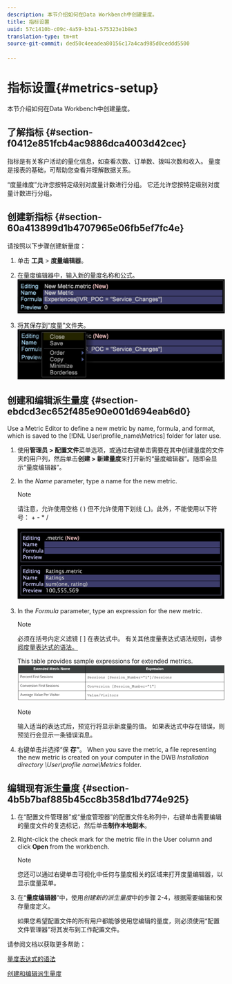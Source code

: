 ```yaml
---
description: 本节介绍如何在Data Workbench中创建量度。
title: 指标设置
uuid: 57c1410b-c09c-4a59-b3a1-575323e1b8e3
translation-type: tm+mt
source-git-commit: ded50c4eeadea80156c17a4cad985d0ceddd5500

---
```



# 指标设置{#metrics-setup}

本节介绍如何在Data Workbench中创建量度。

## 了解指标 {#section-f0412e851fcb4ac9886dca4003d42cec}

指标是有关客户活动的量化信息，如查看次数、订单数、拨叫次数和收入。 量度是报表的基础，可帮助您查看并理解数据关系。

“度量维度”允许您按特定级别对度量计数进行分组。 它还允许您按特定级别对度量计数进行分组。

## 创建新指标 {#section-60a413899d1b4707965e06fb5ef7fc4e}

请按照以下步骤创建新量度：

1. 单击 **工具** > **度量编辑器**。

1. 在量度编辑器中，输入新的量度名称和公式。 ![](assets/dwb_impl_metrics1.png)

1. 将其保存到“度量”文件夹。 ![](assets/dwb_impl_metrics2.png)

## 创建和编辑派生量度 {#section-ebdcd3ec652f485e90e001d694eab6d0}

Use a Metric Editor to define a new metric by name, formula, and format, which is saved to the [!DNL User\profile_name\Metrics] folder for later use.

1. 使用&#x200B;**管理员 > 配置文件**&#x200B;菜单选项，或通过右键单击需要在其中创建量度的文件夹的用户列，然后单击&#x200B;**创建 > 新建量度**&#x200B;来打开新的“量度编辑器”。随即会显示“量度编辑器”。

1. In the *Name* parameter, type a name for the new metric.

   >[!NOTE]
   >
   >请注意，允许使用空格 ( ) 但不允许使用下划线 (_)。此外，不能使用以下符号： + - * /

   ![](assets/dwb_impl_metrics3.png)

1. In the *Formula* parameter, type an expression for the new metric.

   >[!NOTE]
   必须在括号内定义滤镜 [ ] 在表达式中。 有关其他度量表达式语法规则，请参 [阅度量表达式的语法。](https://docs.adobe.com/content/help/en/data-workbench/using/client/qry-lang-syntx/c-syntx-mtrc-exp.html)

   This table provides sample expressions for extended metrics. ![](assets/dwb_impl_metrics4.png)

   >[!NOTE]
   输入适当的表达式后，预览行将显示新度量的值。 如果表达式中存在错误，则预览行会显示一条错误消息。

1. 右键单击并选择“保 **存”**。 When you save the metric, a file representing the new metric is created on your computer in the DWB *Installation directory \User\profile name\Metrics* folder.

## 编辑现有派生量度 {#section-4b5b7baf885b45cc8b358d1bd774e925}

1. 在“配置文件管理器”或“量度管理器”的配置文件名称列中，右键单击需要编辑的量度文件的复选标记，然后单击&#x200B;**制作本地副本**。
1. Right-click the check mark for the metric file in the User column and click **Open** from the workbench.

   >[!NOTE]
   您还可以通过右键单击可视化中任何与量度相关的区域来打开度量编辑器，以显示度量菜单。

1. 在“**量度编辑器**”中，使用&#x200B;*创建新的派生量度*&#x200B;中的步骤 2-4，根据需要编辑和保存量度定义。

   如果您希望配置文件的所有用户都能够使用您编辑的量度，则必须使用“配置文件管理器”将其发布到工作配置文件。

请参阅文档以获取更多帮助：

[量度表达式的语法](https://docs.adobe.com/content/help/en/data-workbench/using/client/qry-lang-syntx/c-syntx-mtrc-exp.html)

[创建和编辑派生量度](https://docs.adobe.com/content/help/en/data-workbench/using/client/admin-ui/profile-mgr/c-drvd-mtrcs.html)
